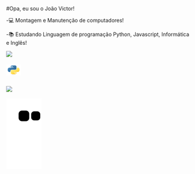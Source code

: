 #Opa, eu sou o João Victor!

-💻 Montagem e Manutenção de computadores!

-📚 Estudando Linguagem de programação Python, Javascript, Informática e Inglês!

<div>
  <a href="https://github.com/JaoTheBest">
  <img height="180em" src="https://github-readme-stats.vercel.app/api?username=JaoTheBest&show_icons=true&theme=chartreuse-dark&include_all_commits=true&count_private=true"/>
</div>

<div style="display: inline_block"><br>
  <img align="center" alt="João-Python" height="30" width="40" src="https://raw.githubusercontent.com/devicons/devicon/master/icons/python/python-original.svg">
</div>
  
##   
  
<div> 
  
  <a href="https://www.instagram.com/joao_the_bestt/" target="_blank"><img src="https://img.shields.io/badge/-Instagram-%23E4405F?style=for-the-badge&logo=instagram&logoColor=white" target="_blank"></a>
 
  ![Snake animation](https://github.com/rafaballerini/rafaballerini/blob/output/github-contribution-grid-snake.svg)
 
</div>
